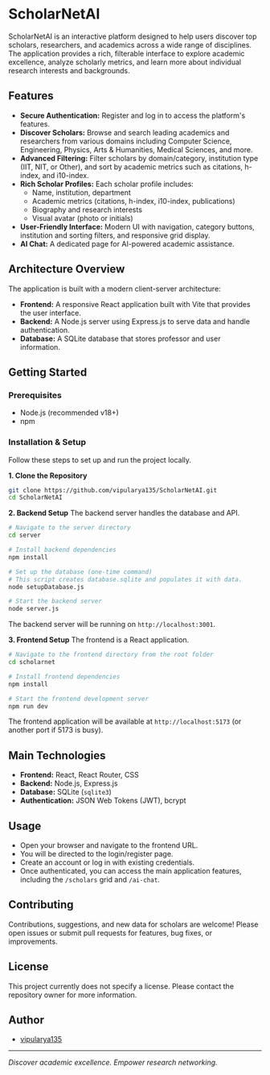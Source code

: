 # ScholarNetAI

ScholarNetAI is an interactive platform designed to help users discover top scholars, researchers, and academics across a wide range of disciplines. The application provides a rich, filterable interface to explore academic excellence, analyze scholarly metrics, and learn more about individual research interests and backgrounds.

## Features

- **Secure Authentication:** Register and log in to access the platform's features.
- **Discover Scholars:** Browse and search leading academics and researchers from various domains including Computer Science, Engineering, Physics, Arts & Humanities, Medical Sciences, and more.
- **Advanced Filtering:** Filter scholars by domain/category, institution type (IIT, NIT, or Other), and sort by academic metrics such as citations, h-index, and i10-index.
- **Rich Scholar Profiles:** Each scholar profile includes:
  - Name, institution, department
  - Academic metrics (citations, h-index, i10-index, publications)
  - Biography and research interests
  - Visual avatar (photo or initials)
- **User-Friendly Interface:** Modern UI with navigation, category buttons, institution and sorting filters, and responsive grid display.
- **AI Chat:** A dedicated page for AI-powered academic assistance.

## Architecture Overview

The application is built with a modern client-server architecture:
- **Frontend:** A responsive React application built with Vite that provides the user interface.
- **Backend:** A Node.js server using Express.js to serve data and handle authentication.
- **Database:** A SQLite database that stores professor and user information.

## Getting Started

### Prerequisites

- Node.js (recommended v18+)
- npm

### Installation & Setup

Follow these steps to set up and run the project locally.

**1. Clone the Repository**
```bash
git clone https://github.com/vipularya135/ScholarNetAI.git
cd ScholarNetAI
```

**2. Backend Setup**
The backend server handles the database and API.

```bash
# Navigate to the server directory
cd server

# Install backend dependencies
npm install

# Set up the database (one-time command)
# This script creates database.sqlite and populates it with data.
node setupDatabase.js

# Start the backend server
node server.js
```
The backend server will be running on `http://localhost:3001`.

**3. Frontend Setup**
The frontend is a React application.

```bash
# Navigate to the frontend directory from the root folder
cd scholarnet

# Install frontend dependencies
npm install

# Start the frontend development server
npm run dev
```
The frontend application will be available at `http://localhost:5173` (or another port if 5173 is busy).

## Main Technologies

- **Frontend:** React, React Router, CSS
- **Backend:** Node.js, Express.js
- **Database:** SQLite (`sqlite3`)
- **Authentication:** JSON Web Tokens (JWT), bcrypt

## Usage

- Open your browser and navigate to the frontend URL.
- You will be directed to the login/register page.
- Create an account or log in with existing credentials.
- Once authenticated, you can access the main application features, including the `/scholars` grid and `/ai-chat`.

## Contributing

Contributions, suggestions, and new data for scholars are welcome! Please open issues or submit pull requests for features, bug fixes, or improvements.

## License

This project currently does not specify a license. Please contact the repository owner for more information.

## Author

- [vipularya135](https://github.com/vipularya135)

---

_Discover academic excellence. Empower research networking._
